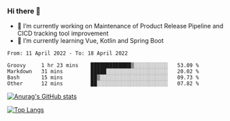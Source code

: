 ### Hi there 👋

- 🔭 I’m currently working on Maintenance of Product Release Pipeline and CICD tracking tool improvement
- 🌱 I’m currently learning Vue, Kotlin and Spring Boot

<!--START_SECTION:waka-->

```text
From: 11 April 2022 - To: 18 April 2022

Groovy     1 hr 23 mins    █████████████▒░░░░░░░░░░░   53.09 %
Markdown   31 mins         █████░░░░░░░░░░░░░░░░░░░░   20.02 %
Bash       15 mins         ██▒░░░░░░░░░░░░░░░░░░░░░░   09.73 %
Other      12 mins         ██░░░░░░░░░░░░░░░░░░░░░░░   07.82 %
```

<!--END_SECTION:waka-->

[![Anurag's GitHub stats](https://github-readme-stats.vercel.app/api?username=yunhao981&show_icons=true&theme=solarized-dark)](https://github.com/anuraghazra/github-readme-stats)

[![Top Langs](https://github-readme-stats.vercel.app/api/top-langs/?username=yunhao981&theme=solarized-dark&layout=compact)](https://github.com/anuraghazra/github-readme-stats)

<!--
**yunhao981/yunhao981** is a ✨ _special_ ✨ repository because its `README.md` (this file) appears on your GitHub profile.

Here are some ideas to get you started:

- 🔭 I’m currently working on Maintenance of Release Pipeline and CICD tracking tool improvement
- 🌱 I’m currently learning Vue, Kotlin and Spring Boot
- 👯 I’m looking to collaborate on ...
- 🤔 I’m looking for help with ...
- 💬 Ask me about ...
- 📫 How to reach me: ...
- 😄 Pronouns: ...
- ⚡ Fun fact: ...
-->


